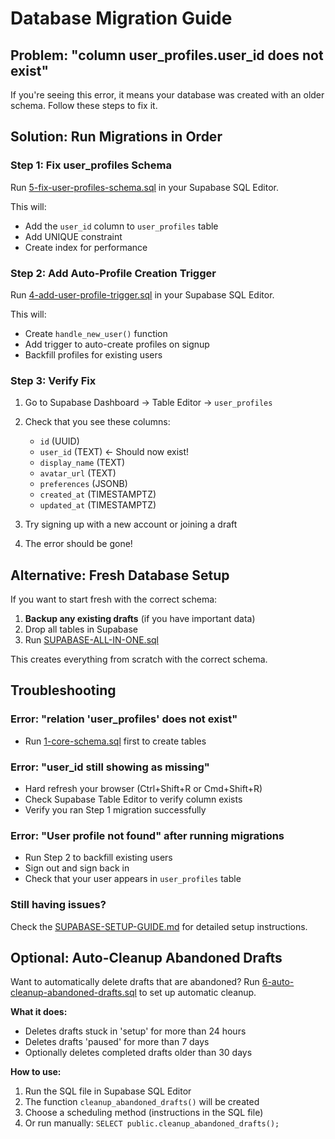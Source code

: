# Database Migration Guide

## Problem: "column user_profiles.user_id does not exist"

If you're seeing this error, it means your database was created with an older schema. Follow these steps to fix it.

## Solution: Run Migrations in Order

### Step 1: Fix user_profiles Schema
Run [5-fix-user-profiles-schema.sql](5-fix-user-profiles-schema.sql) in your Supabase SQL Editor.

This will:
- Add the `user_id` column to `user_profiles` table
- Add UNIQUE constraint
- Create index for performance

### Step 2: Add Auto-Profile Creation Trigger
Run [4-add-user-profile-trigger.sql](4-add-user-profile-trigger.sql) in your Supabase SQL Editor.

This will:
- Create `handle_new_user()` function
- Add trigger to auto-create profiles on signup
- Backfill profiles for existing users

### Step 3: Verify Fix

1. Go to Supabase Dashboard → Table Editor → `user_profiles`
2. Check that you see these columns:
   - `id` (UUID)
   - `user_id` (TEXT) ← Should now exist!
   - `display_name` (TEXT)
   - `avatar_url` (TEXT)
   - `preferences` (JSONB)
   - `created_at` (TIMESTAMPTZ)
   - `updated_at` (TIMESTAMPTZ)

3. Try signing up with a new account or joining a draft
4. The error should be gone!

## Alternative: Fresh Database Setup

If you want to start fresh with the correct schema:

1. **Backup any existing drafts** (if you have important data)
2. Drop all tables in Supabase
3. Run [SUPABASE-ALL-IN-ONE.sql](SUPABASE-ALL-IN-ONE.sql)

This creates everything from scratch with the correct schema.

## Troubleshooting

### Error: "relation 'user_profiles' does not exist"
- Run [1-core-schema.sql](1-core-schema.sql) first to create tables

### Error: "user_id still showing as missing"
- Hard refresh your browser (Ctrl+Shift+R or Cmd+Shift+R)
- Check Supabase Table Editor to verify column exists
- Verify you ran Step 1 migration successfully

### Error: "User profile not found" after running migrations
- Run Step 2 to backfill existing users
- Sign out and sign back in
- Check that your user appears in `user_profiles` table

### Still having issues?
Check the [SUPABASE-SETUP-GUIDE.md](SUPABASE-SETUP-GUIDE.md) for detailed setup instructions.

## Optional: Auto-Cleanup Abandoned Drafts

Want to automatically delete drafts that are abandoned? Run [6-auto-cleanup-abandoned-drafts.sql](6-auto-cleanup-abandoned-drafts.sql) to set up automatic cleanup.

**What it does:**
- Deletes drafts stuck in 'setup' for more than 24 hours
- Deletes drafts 'paused' for more than 7 days
- Optionally deletes completed drafts older than 30 days

**How to use:**
1. Run the SQL file in Supabase SQL Editor
2. The function `cleanup_abandoned_drafts()` will be created
3. Choose a scheduling method (instructions in the SQL file)
4. Or run manually: `SELECT public.cleanup_abandoned_drafts();`

